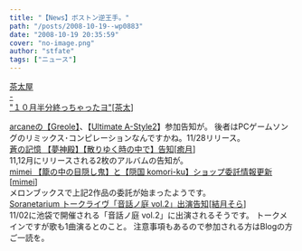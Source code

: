 ```yaml
---
title: "【News】ボストン逆王手。"
path: "/posts/2008-10-19--wp0883"
date: "2008-10-19 20:35:59"
cover: "no-image.png"
author: "stfate"
tags: ["ニュース"]
---
```


<style type="text/css">
<!--
p {white-space: pre-wrap};
-->
</style>

<a class="topics" href="http://chata.moo.jp/" target="_blank">茶太屋 - "１０月半分終っちゃったヨ"</a><span class="junre">[<a href="http://chata.moo.jp/" target="_blank">茶太</a>]</span>
<div class="news"><a href="http://www.team-e.co.jp/sp/arcane/index.html" target="_blank">arcaneの【Greole】</a>、【<a href="http://www.hobirecords.com/a_style2/" target="_blank">Ultimate A-Style2</a>】参加告知が。
後者はPCゲームソングのリミックス･コンピレーションなんですかね。11/28リリース。</div>
<a class="topics" href="http://aonokioku.sakura.ne.jp/" target="_blank">蒼の記憶 【夢神殿】【散りゆく時の中で】告知</a><span class="junre">[<a href="http://aonokioku.sakura.ne.jp/" target="_blank">癒月</a>]</span>
<div class="news">11,12月にリリースされる2枚のアルバムの告知が。</div>
<a class="topics" href="http://mimei.blog.shinobi.jp/" target="_blank">mimei 【籠の中の目隠し鬼】と【隠国 komori-ku】ショップ委託情報更新</a><span class="junre">[<a href="http://totsu-kuni.net/" target="_blank">mimei</a>]</span>
<div class="news">メロンブックスで上記2作品の委託が始まったようです。</div>
<a class="topics" href="http://soranetarium.jugem.jp/" target="_blank">Soranetarium トークライヴ「音話ノ庭 vol.2」出演告知</a><span class="junre">[<a href="http://soranetarium.com/" target="_blank">結月そら</a>]</span>
<div class="news">11/02に池袋で開催される「音話ノ庭 vol.2」に出演されるそうです。
トークメインですが歌も1曲演るとのこと。
注意事項もあるので参加される方はBlogの方ご一読を。</div>
